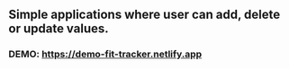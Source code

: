 ## Simple applications where user can add, delete or update values.

### DEMO: https://demo-fit-tracker.netlify.app
